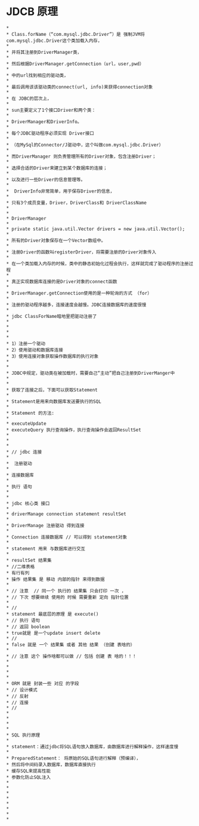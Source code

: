 # JDCB 原理
    *
    * Class.forName（“com.mysql.jdbc.Driver”）是 强制JVM将com.mysql.jdbc.Driver这个类加载入内存，
    *
    * 并将其注册到DriverManager类，
    *
    * 然后根据DriverManager.getConnection（url，user,pwd）
    *
    * 中的url找到相应的驱动类，
    *
    * 最后调用该该驱动类的connect(url, info)来获得connection对象
    *
    * 在 JDBC的层次上，
    *
    * sun主要定义了1个接口Driver和两个类：
    *
    * DriverManager和DriverInfo。
    *
    * 每个JDBC驱动程序必须实现 Driver接口
    *
    * （在MySql的Connector/J驱动中，这个叫做com.mysql.jdbc.Driver）
    *
    * 而DriverManager 则负责管理所有的Driver对象，包含注册Driver；
    *
    * 选择合适的Driver来建立到某个数据库的连接；
    *
    * 以及进行一些Driver的信息管理等。
    *
    *  DriverInfo非常简单，用于保存Driver的信息，
    *
    * 只有3个成员变量，Driver，DriverClass和 DriverClassName
    *
    *
    * DriverManager
    *
    * private static java.util.Vector drivers = new java.util.Vector();
    *
    * 所有的Driver对象保存在一个Vector数组中。
    *
    * 注册Driver的函数叫registerDriver，将需要注册的Driver对象传入
    *
    * 在一个类加载入内存的时候，类中的静态初始化过程会执行，这样就完成了驱动程序的注册过程
    *
    * 真正实现数据库连接的是Driver对象的connect函数
    *
    * DriverManager.getConnection使用的是一种轮询的方式 （for）
    *
    * 注册的驱动程序越多，连接速度会越慢。JDBC连接数据库的速度很慢
    *
    * jdbc ClassForName暗地里把驱动注册了
    *
    *
    *
    *
    * 1）注册一个驱动
    * 2）使用驱动和数据库连接
    * 3）使用连接对象获取操作数据库的执行对象
    *
    *
    * JDBC中规定，驱动类在被加载时，需要自己“主动”把自己注册到DriverManger中
    *
    *
    * 获取了连接之后，下面可以获取Statement
    *
    * Statement是用来向数据库发送要执行的SQL
    *
    * Statement 的方法:
    *
    * executeUpdate
    * executeQuery 执行查询操作，执行查询操作会返回ResultSet
    *
    *
    *
    * // jdbc 连接
    *
    *  注册驱动
    *
    * 连接数据库
    *
    * 执行 语句
    *
    *
    * jdbc 核心类 接口
    *
    * driverManage connection statement resultSet
    *
    * DriverManage 注册驱动 得到连接
    *
    * Connection 连接数据库 // 可以得到 statement对象
    *
    * statement 用来 与数据库进行交互
    *
    * resultSet 结果集
    * //二维表格
    * 有行有列
    * 操作 结果集 是 移动 内部的指针 来得到数据
    *
    * // 注意  // 同一个 执行的 结果集 只会打印 一次 ，
    * // 下次 想要继续 使用的 时候 需要重新 定向 指针位置
    *
    * //
    * statement 最底层的原理 是 execute()
    * // 执行 语句
    * // 返回 boolean
    * true就是 是一个update insert delete
    * //
    * false 就是 一个 结果集 或者 其他 结果 （创建 表啥的）
    *
    * // 注意 这个 操作啥都可以做 // 包括 创建 表 啥的！！！
    *
    *
    *
    *
    * ORM 就是 封装一些 对应 的字段
    * // 设计模式
    * // 反射
    * // 连接
    * //
    *
    *
    *
    *
    * SQL 执行原理
    *
    * statement：通过jdbc将SQL语句放入数据库，由数据库进行解释操作，这样速度慢
    *
    * PreparedStatement： 将原始的SQL语句进行解释（预编译），
    * 然后将中间码录入数据库，数据库直接执行
    * 缓存SQL来提高性能
    * 参数化防止SQL注入
    *
    *
    *
    *
    *
    *
    *
    * 